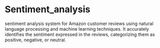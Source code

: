 # Sentiment_analysis
sentiment analysis system for Amazon customer reviews using natural language processing and machine learning techniques. It accurately identifies the sentiment expressed in the reviews, categorizing them as positive, negative, or neutral.
